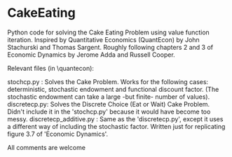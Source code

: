 # CakeEating
Python code for solving the Cake Eating Problem using value function iteration. Inspired by Quantitative Economics (QuantEcon) by John Stachurski and Thomas Sargent. Roughly following chapters 2 and 3 of Economic Dynamics by Jerome Adda and Russell Cooper.

Relevant files (in \quantecon):

stochcp.py : Solves the Cake Problem. Works for the following cases: deterministic, stochastic endowment and functional discount factor. (The stochastic endowment can take a large -but finite- number of values).
discretecp.py: Solves the Discrete Choice (Eat or Wait) Cake Problem. Didn't include it in the 'stochcp.py' because it would have become too messy.
discretecp_additive.py : Same as the 'discretecp.py', except it uses a different way of including the stochastic factor. Written just for replicating figure 3.7 of 'Economic Dynamics'.

All comments are welcome
